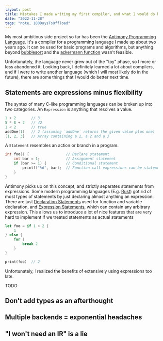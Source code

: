 ```yaml
---
layout: post
title: Mistakes I made writing my first compiler, and what I would do better next time
date: "2022-11-28"
tags: "note, 100DaysToOffload"
---
```


My most ambitious side project so far has been the [Antimony Programming
Language](https://github.com/antimony-lang/antimony). It's a compiler for a
programming language I made up about two years ago. It can be used for basic
programs and algorithms, but anything beyond
[bubblesort](https://github.com/antimony-lang/antimony/blob/master/examples/bubblesort.sb)
and the [ackermann
function](https://github.com/antimony-lang/antimony/blob/master/examples/ackermann.sb)
wasn't feasible.

Unfortunately, the language never grew out of the "toy" phase, so I more or less
abandoned it. Looking back, I definitely learned a lot about compilers, and if I
were to write another language (which I will most likely do in the future),
there are some things that I would do better next time.

## Statements are expressions minus flexibility

The syntax of many C-like programming languages can be broken up into two
categories. An `Expression` is anything that resolves a value.

```c
1 + 2       // 3
5 * 8 + 2   // 42
1 < 2       // true
addOne(1)   // 2 (assuming `addOne` returns the given value plus one)
[1, 2, 3]   // Array containing a 1, a 2 and a 3
```

A `Statement` resembles an action or branch in a program.

```c
int foo() {                 // Declare statement
    int bar = 1;            // Assignment statement
    if (bar >= 1) {         // Conditional statement
        printf("%d", bar);  // Function call expressions can be statements too!
    }
}
```

Antimony picks up on this concept, and strictly separates statements from
expressions. Some modern programming languages (E.g.
[Rust](https://rust-lang.org/)) got rid of most types of statements by just
declaring almost anything an expression. There are just [Declaration
Statements](https://doc.rust-lang.org/reference/statements.html#declaration-statements)
used for function and variable declaration, and [Expression
Statements](https://doc.rust-lang.org/reference/statements.html#expression-statements),
which can contain any arbitrary expression. This allows us to introduce a lot of
nice features that are very hard to implement if we treated statements as actual statements

```rust
let foo = if 1 > 2 {
    1
} else {
    for {
        break 2
    }
}

print(foo)  // 2
```

Unfortunately, I realized the benefits of extensively using expressions too late.

TODO

## Don't add types as an afterthought

## Multiple backends = exponential headaches

## "I won't need an IR" is a lie
